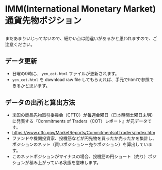 # IMM(International Monetary Market) 通貨先物ポジション

##

まだあまりいじってないので、細かい点は間違いがあるかと思われますので、ご注意ください。

## データ更新

* 日曜の0時に、 `yen_cot.html` ファイルが更新されます。
* `yen_cot.html` を download raw file してもらえれば、手元でhtmlで参照できるかと思います。

## データの出所と算出方法

* 米国の商品先物取引委員会（CFTC）が毎週金曜日（日本時間土曜日未明）に発表する『Commitments of Traders（COT）レポート』が元データです。
* https://www.cftc.gov/MarketReports/CommitmentsofTraders/index.htm
* ファンドや機関投資家、投機筋などが円先物を買ったか売ったかを集計し、ポジションのネット（買いポジション－売りポジション）を算出しています。
* このネットポジションがマイナスの場合、投機筋の円ショート（売り）ポジションが積み上がっている状態を意味します。
